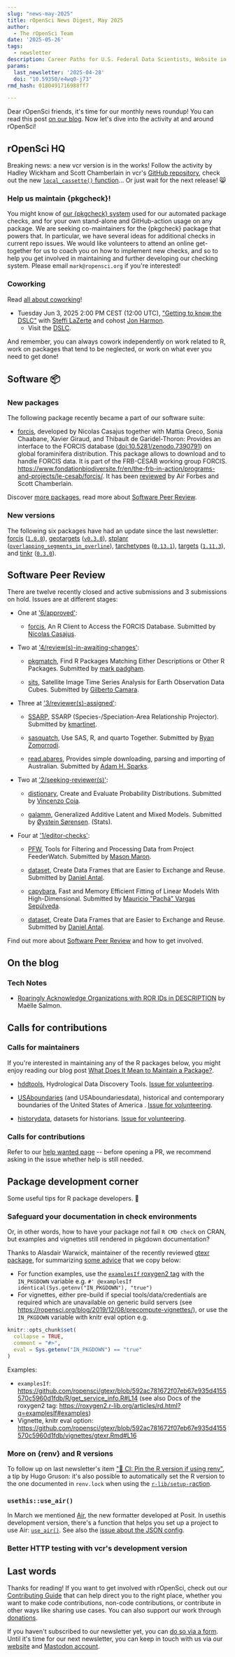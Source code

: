 ```yaml
---
slug: "news-may-2025"
title: rOpenSci News Digest, May 2025
author:
  - The rOpenSci Team
date: '2025-05-26'
tags:
  - newsletter
description: Career Paths for U.S. Federal Data Scientists, Website in Spanish
params:
  last_newsletter: '2025-04-28'
  doi: "10.59350/e4wq0-j73"
rmd_hash: 0180491716988ff7

---
```


<!-- Before sending DELETE THE INDEX_CACHE and re-knit! -->

Dear rOpenSci friends, it's time for our monthly news roundup! <!-- blabla --> You can read this post [on our blog](/blog/2025/05/26/news-may-2025). Now let's dive into the activity at and around rOpenSci!

## rOpenSci HQ

Breaking news: a new vcr version is in the works! Follow the activity by Hadley Wickham and Scott Chamberlain in vcr's [GitHub repository](https://github.com/ropensci/vcr), check out the new [`local_cassette()` function](https://docs.ropensci.org/vcr/reference/use_cassette.html)... Or just wait for the next release! :smile_cat:

### Help us maintain {pkgcheck}!

You might know of [our {pkgcheck} system](https://docs.ropensci.org/pkgcheck/) used for our automated package checks, and for your own stand-alone and GitHub-action usage on any package. We are seeking co-maintainers for the {pkgcheck} package that powers that. In particular, we have several ideas for additional checks in current repo issues. We would like volunteers to attend an online get-together for us to coach you on how to implement new checks, and so to help you get involved in maintaining and further developing our checking system. Please email `mark@ropensci.org` if you're interested!

### Coworking

Read [all about coworking](/blog/2023/06/21/coworking/)!

-   Tuesday Jun 3, 2025 2:00 PM CEST (12:00 UTC), ["Getting to know the DSLC"](/events/coworking-2025-06/) with [Steffi LaZerte](/author/steffi-lazerte/) and cohost [Jon Harmon](/author/jon-harmon/).
    -   Visit the [DSLC](https://dslc.io/).

And remember, you can always cowork independently on work related to R, work on packages that tend to be neglected, or work on what ever you need to get done!

## Software :package:

### New packages

<div class="highlight">

</div>

The following package recently became a part of our software suite:

<div class='highlight'>

-   [forcis](https://docs.ropensci.org/forcis), developed by Nicolas Casajus together with Mattia Greco, Sonia Chaabane, Xavier Giraud, and Thibault de Garidel-Thoron: Provides an interface to the FORCIS database (<doi:10.5281/zenodo.7390791>) on global foraminifera distribution. This package allows to download and to handle FORCIS data. It is part of the FRB-CESAB working group FORCIS. <https://www.fondationbiodiversite.fr/en/the-frb-in-action/programs-and-projects/le-cesab/forcis/>. It has been [reviewed](https://github.com/ropensci/software-review/issues/660) by Air Forbes and Scott Chamberlain.
    </div>

Discover [more packages](/packages), read more about [Software Peer Review](/software-review).

### New versions

<div class="highlight">

</div>

The following six packages have had an update since the last newsletter: [forcis](https://docs.ropensci.org/forcis "An R Client to Access the FORCIS Database") ([`1.0.0`](https://github.com/ropensci/forcis/releases/tag/1.0.0)), [geotargets](https://docs.ropensci.org/geotargets "targets Extensions for Geographic Spatial Formats") ([`v0.3.0`](https://github.com/ropensci/geotargets/releases/tag/v0.3.0)), [stplanr](https://docs.ropensci.org/stplanr "Sustainable Transport Planning") ([`overlapping_segments_in_overline`](https://github.com/ropensci/stplanr/releases/tag/overlapping_segments_in_overline)), [tarchetypes](https://docs.ropensci.org/tarchetypes "Archetypes for Targets") ([`0.13.1`](https://github.com/ropensci/tarchetypes/releases/tag/0.13.1)), [targets](https://docs.ropensci.org/targets "Dynamic Function-Oriented Make-Like Declarative Pipelines") ([`1.11.3`](https://github.com/ropensci/targets/releases/tag/1.11.3)), and [tinkr](https://docs.ropensci.org/tinkr "Cast (R)Markdown Files to XML and Back Again") ([`0.3.0`](https://github.com/ropensci/tinkr/releases/tag/0.3.0)).

## Software Peer Review

<div class='highlight'>

There are twelve recently closed and active submissions and 3 submissions on hold. Issues are at different stages:

-   One at ['6/approved'](https://github.com/ropensci/software-review/issues?q=is%3Aissue+is%3Aopen+sort%3Aupdated-desc+label%3A%226/approved%22):

    -   [forcis](https://github.com/ropensci/software-review/issues/660), An R Client to Access the FORCIS Database. Submitted by [Nicolas Casajus](https://nicolascasajus.fr).

-   Two at ['4/review(s)-in-awaiting-changes'](https://github.com/ropensci/software-review/issues?q=is%3Aissue+is%3Aopen+sort%3Aupdated-desc+label%3A%224/review(s)-in-awaiting-changes%22):

    -   [pkgmatch](https://github.com/ropensci/software-review/issues/671), Find R Packages Matching Either Descriptions or Other R Packages. Submitted by [mark padgham](https://mpadge.github.io).

    -   [sits](https://github.com/ropensci/software-review/issues/596), Satellite Image Time Series Analysis for Earth Observation Data Cubes. Submitted by [Gilberto Camara](https://www.gilbertocamara.org).

-   Three at ['3/reviewer(s)-assigned'](https://github.com/ropensci/software-review/issues?q=is%3Aissue+is%3Aopen+sort%3Aupdated-desc+label%3A%223/reviewer(s)-assigned%22):

    -   [SSARP](https://github.com/ropensci/software-review/issues/685), SSARP (Species-/Speciation-Area Relationship Projector). Submitted by [kmartinet](https://github.com/kmartinet).

    -   [sasquatch](https://github.com/ropensci/software-review/issues/673), Use SAS, R, and quarto Together. Submitted by [Ryan Zomorrodi](http://ryanzomorrodi.github.io).

    -   [read.abares](https://github.com/ropensci/software-review/issues/667), Provides simple downloading, parsing and importing of Australian. Submitted by [Adam H. Sparks](https://adamhsparks.netlify.app/).

-   Two at ['2/seeking-reviewer(s)'](https://github.com/ropensci/software-review/issues?q=is%3Aissue+is%3Aopen+sort%3Aupdated-desc+label%3A%222/seeking-reviewer(s)%22):

    -   [distionary](https://github.com/ropensci/software-review/issues/688), Create and Evaluate Probability Distributions. Submitted by [Vincenzo Coia](https://vincenzocoia.com).

    -   [galamm](https://github.com/ropensci/software-review/issues/615), Generalized Additive Latent and Mixed Models. Submitted by [Øystein Sørensen](https://osorensen.github.io/). (Stats).

-   Four at ['1/editor-checks'](https://github.com/ropensci/software-review/issues?q=is%3Aissue+is%3Aopen+sort%3Aupdated-desc+label%3A%221/editor-checks%22):

    -   [PFW](https://github.com/ropensci/software-review/issues/698), Tools for Filtering and Processing Data from Project FeederWatch. Submitted by [Mason Maron](https://github.com/Visorbearer).

    -   [dataset](https://github.com/ropensci/software-review/issues/681), Create Data Frames that are Easier to Exchange and Reuse. Submitted by [Daniel Antal](http://nl.linkedin.com/in/antaldaniel/).

    -   [capybara](https://github.com/ropensci/software-review/issues/645), Fast and Memory Efficient Fitting of Linear Models With High-Dimensional. Submitted by [Mauricio "Pachá" Vargas Sepúlveda](https://pacha.dev).

    -   [dataset](https://github.com/ropensci/software-review/issues/681), Create Data Frames that are Easier to Exchange and Reuse. Submitted by [Daniel Antal](http://nl.linkedin.com/in/antaldaniel/).

        </div>

Find out more about [Software Peer Review](/software-review) and how to get involved.

## On the blog

<!-- Do not forget to rebase your branch! -->

<div class="highlight">

</div>

<div class="highlight">

### Tech Notes

-   [Roaringly Acknowledge Organizations with ROR IDs in DESCRIPTION](/blog/2025/05/09/ror) by Maëlle Salmon.

</div>

## Calls for contributions

### Calls for maintainers

If you're interested in maintaining any of the R packages below, you might enjoy reading our blog post [What Does It Mean to Maintain a Package?](/blog/2023/02/07/what-does-it-mean-to-maintain-a-package/).

-   [hddtools](https://docs.ropensci.org/hddtools/), Hydrological Data Discovery Tools. [Issue for volunteering](https://github.com/ropensci/hddtools/issues/36).

-   [USAboundaries](https://docs.ropensci.org/USAboundaries/) (and USAboundariesdata), historical and contemporary boundaries of the United States of America . [Issue for volunteering](https://github.com/ropensci/USAboundaries/issues/50).

-   [historydata](https://docs.ropensci.org/historydata/), datasets for historians. [Issue for volunteering](https://github.com/ropensci/historydata/issues/23).

### Calls for contributions

Refer to our [help wanted page](/help-wanted/) -- before opening a PR, we recommend asking in the issue whether help is still needed.

## Package development corner

Some useful tips for R package developers. :eyes:

### Safeguard your documentation in check environments

Or, in other words, how to have your package *not* fail `R CMD check` on CRAN, but examples and vignettes still rendered in pkgdown documentation?

Thanks to Alasdair Warwick, maintainer of the recently reviewed [gtexr package](https://docs.ropensci.org/gtexr/), for summarizing [some advice](https://github.com/ropensci-org/rotemplate/issues/120#issuecomment-2831521763) that we copy below:

-   For function examples, use the [`examplesIf` roxygen2 tag](https://roxygen2.r-lib.org/articles/rd.html?q=examplesIf#examples) with the `IN_PKGDOWN` variable e.g. `#' @examplesIf identical(Sys.getenv("IN_PKGDOWN"), "true")`
-   For vignettes, either pre-build if special tools/data/credentials are required which are unavailable on generic build servers (see <https://ropensci.org/blog/2019/12/08/precompute-vignettes/>), or use the `IN_PKGDOWN` variable with knitr eval option e.g.

``` r
knitr::opts_chunk$set(
  collapse = TRUE,
  comment = "#>",
  eval = Sys.getenv("IN_PKGDOWN") == "true"
)
```

Examples:

-   `examplesIf`: <https://github.com/ropensci/gtexr/blob/592ac781672f07eb67e935d4155570c5960d1fdb/R/get_service_info.R#L14> (see also Docs of the roxygen2 tag: <https://roxygen2.r-lib.org/articles/rd.html?q=examplesIf#examples>)
-   Vignette, knitr eval option: <https://github.com/ropensci/gtexr/blob/592ac781672f07eb67e935d4155570c5960d1fdb/vignettes/gtexr.Rmd#L16>

### More on {renv} and R versions

To follow up on last newsletter's item ["🔗 CI: Pin the R version if using renv"](/blog/2025/04/28/news-april-2025/#ci-pin-the-r-version-if-using-renv), a tip by Hugo Gruson: it's also possible to automatically set the R version to the one documented in `renv.lock` when using the [`r-lib/setup-r`action](https://github.com/r-lib/actions/blob/4f58f8ffa872cbd4cb016c51ec497fdbe0a02711/setup-r/README.md?plain=1#L37).

### `usethis::use_air()`

In March we mentioned [Air](/blog/2025/03/27/news-march-2025/#air-a-new-formatter-for-r), the new formatter developed at Posit. In usethis development version, there's a function that helps you set up a project to use Air: [`use_air()`](https://usethis.r-lib.org/dev/reference/use_air.html). See also the [issue about the JSON config](https://github.com/r-lib/usethis/issues/2114).

### Better HTTP testing with vcr's development version

## Last words

Thanks for reading! If you want to get involved with rOpenSci, check out our [Contributing Guide](https://contributing.ropensci.org) that can help direct you to the right place, whether you want to make code contributions, non-code contributions, or contribute in other ways like sharing use cases. You can also support our work through [donations](/donate).

If you haven't subscribed to our newsletter yet, you can [do so via a form](/news/). Until it's time for our next newsletter, you can keep in touch with us via our [website](/) and [Mastodon account](https://hachyderm.io/@rOpenSci).

